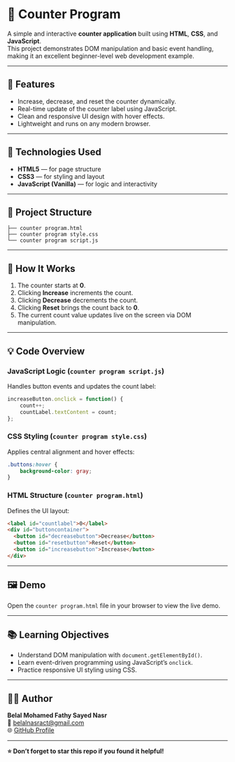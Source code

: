 
# 🧮 Counter Program

A simple and interactive **counter application** built using **HTML**, **CSS**, and **JavaScript**.  
This project demonstrates DOM manipulation and basic event handling, making it an excellent beginner-level web development example.

---

## 🚀 Features
- Increase, decrease, and reset the counter dynamically.  
- Real-time update of the counter label using JavaScript.  
- Clean and responsive UI design with hover effects.  
- Lightweight and runs on any modern browser.

---

## 🧰 Technologies Used
- **HTML5** — for page structure  
- **CSS3** — for styling and layout  
- **JavaScript (Vanilla)** — for logic and interactivity  

---

## 📁 Project Structure
```
├── counter program.html
├── counter program style.css
└── counter program script.js
```

---

## 🧩 How It Works
1. The counter starts at **0**.
2. Clicking **Increase** increments the count.
3. Clicking **Decrease** decrements the count.
4. Clicking **Reset** brings the count back to **0**.
5. The current count value updates live on the screen via DOM manipulation.

---

## 💡 Code Overview

### JavaScript Logic (`counter program script.js`)
Handles button events and updates the count label:
```js
increaseButton.onclick = function() {
    count++;
    countLabel.textContent = count;
};
```

### CSS Styling (`counter program style.css`)
Applies central alignment and hover effects:
```css
.buttons:hover {
    background-color: gray;
}
```

### HTML Structure (`counter program.html`)
Defines the UI layout:
```html
<label id="countlabel">0</label>
<div id="buttoncontainer">
  <button id="decreasebutton">Decrease</button>
  <button id="resetbutton">Reset</button>
  <button id="increasebutton">Increase</button>
</div>
```

---

## 🖼️ Demo
Open the `counter program.html` file in your browser to view the live demo.

---

## 📚 Learning Objectives
- Understand DOM manipulation with `document.getElementById()`.  
- Learn event-driven programming using JavaScript’s `onclick`.  
- Practice responsive UI styling using CSS.

---

## 🧑‍💻 Author
**Belal Mohamed Fathy Sayed Nasr**  
📧 [belalnasract@gmail.com](mailto:belalnasract@gmail.com)  
🌐 [GitHub Profile](https://github.com/Belal6205)

---
**⭐ Don’t forget to star this repo if you found it helpful!**
````

